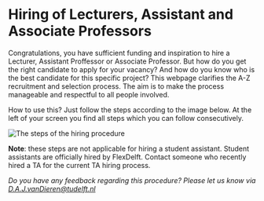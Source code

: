 # Hiring of Lecturers, Assistant and Associate Professors

Congratulations, you have sufficient funding and inspiration to hire a Lecturer, Assistant Proffessor or Associate Professor. But how do you get the right candidate to apply for your vacancy? And how do you know who is the best candidate for this specific project? This webpage clarifies the A-Z recruitment and selection process. The aim is to make the process manageable and respectful to all people involved. 

How to use this? Just follow the steps according to the image below. At the left of your screen you find all steps which you can follow consecutively.

![The steps of the hiring procedure](../Hiring/Appendices/OverviewImage.png)

**Note**: these steps are not applicable for hiring a student assistant. Student assistants are officially hired by FlexDelft. Contact someone who recently hired a TA for the current TA hiring process. 

*Do you have any feedback regarding this procedure? Please let us know via D.A.J.vanDieren@tudelft.nl*